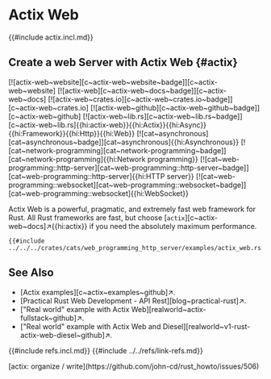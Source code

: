# Actix Web

{{#include actix.incl.md}}

## Create a web Server with Actix Web {#actix}

[![actix-web~website][c~actix-web~website~badge]][c~actix-web~website] [![actix-web][c~actix-web~docs~badge]][c~actix-web~docs] [![actix-web~crates.io][c~actix-web~crates.io~badge]][c~actix-web~crates.io] [![actix-web~github][c~actix-web~github~badge]][c~actix-web~github] [![actix-web~lib.rs][c~actix-web~lib.rs~badge]][c~actix-web~lib.rs]{{hi:actix-web}}{{hi:Actix}}{{hi:Async}}{{hi:Framework}}{{hi:Http}}{{hi:Web}} [![cat~asynchronous][cat~asynchronous~badge]][cat~asynchronous]{{hi:Asynchronous}} [![cat~network-programming][cat~network-programming~badge]][cat~network-programming]{{hi:Network programming}} [![cat~web-programming::http-server][cat~web-programming::http-server~badge]][cat~web-programming::http-server]{{hi:HTTP server}} [![cat~web-programming::websocket][cat~web-programming::websocket~badge]][cat~web-programming::websocket]{{hi:WebSocket}}

Actix Web is a powerful, pragmatic, and extremely fast web framework for Rust. All Rust frameworks are fast, but choose [`actix`][c~actix-web~docs]↗{{hi:actix}} if you need the absolutely maximum performance.

```rust,editable
{{#include ../../../crates/cats/web_programming_http_server/examples/actix_web.rs:example}}
```

## See Also

- [Actix examples][c~actix~examples~github]↗.
- [Practical Rust Web Development - API Rest][blog~practical-rust]↗.
- ["Real world" example with Actix Web][realworld~actix-fullstack~github]↗.
- ["Real world" example with Actix Web and Diesel][realworld~v1-rust-actix-web-diesel~github]↗.

{{#include refs.incl.md}}
{{#include ../../refs/link-refs.md}}

<div class="hidden">
[actix: organize / write](https://github.com/john-cd/rust_howto/issues/506)
</div>
